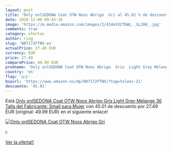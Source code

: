```yaml
---
layout: post
title: 'Only onlSEDONA Coat OTW Noos Abrigo  Gri al 45.01 % de descuento'
date: 2020-12-09 09:43:36
image: 'https://m.media-amazon.com/images/I/41deV3CTbWL._SL200_.jpg'
comments: true
category: ofertas
author: ring
slug: 'B07172FTN5-es'
actualPrice: 27.49 EUR
currency: EUR
price: 27.49
comparePrice: 49.99 EUR
prodname: 'Only onlSEDONA Coat OTW Noos Abrigo  Gris  Light Grey Melange   36  Talla del Fabricante: Small  para Mujer'
country: 'es'
flag: '🇪🇸'
buyurl: 'https://www.amazon.es/dp/B07172FTN5/?tag=tolees-21'
descuento: '45.01'
---
```


Está [Only onlSEDONA Coat OTW Noos Abrigo  Gris  Light Grey Melange   36  Talla del Fabricante: Small  para Mujer](https://www.amazon.es/dp/B07172FTN5/?tag=tolees-21) con 45.01 de descuento por 27.49 EUR (original: 49.99 EUR) en el siguiente enlace!

[![Only onlSEDONA Coat OTW Noos Abrigo  Gri](https://m.media-amazon.com/images/I/41deV3CTbWL._SL200_.jpg)](https://www.amazon.es/dp/B07172FTN5/?tag=tolees-21)

ℹ️:


[Ver la oferta!!](https://www.amazon.es/dp/B07172FTN5/?tag=tolees-21)
